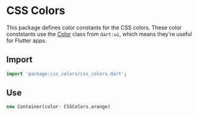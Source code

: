 CSS Colors
==========

This package defines color constants for the CSS colors. These color conststants
use the [Color](https://docs.flutter.io/flutter/dart-ui/Color-class.html) class
from `dart:ui`, which means they're useful for Flutter apps.

Import
------

```dart
import 'package:css_colors/css_colors.dart';
```

Use
---

```dart
new Container(color: CSSColors.orange)
```
